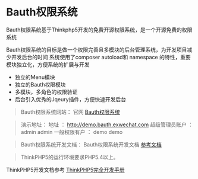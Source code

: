 Bauth权限系统
===============

Bauth权限系统基于Thinkphp5开发的免费开源权限系统，是一个开源免费的权限系统

Bauth权限系统的目标是做一个权限完善且多模块的后台管理系统，为开发项目减少开发后台的时间
系统使用了composer autoload和 namespace 的特性，重要模块独立化，方便系统的扩展与开发

 + 独立的Menu模块
 + 独立的Bauth权限模块
 + 多模块，多角色的权限验证
 + 后台引入优秀的Jqeury插件，方便快速开发后台


> Bauth权限系统网站：
官网 [Bauth权限系统](http://bauth.exwechat.com)


> 演示地址：
地址 ： http://demo.bauth.exwechat.com 
超级管理员账户  ：  admin      admin
一般权限有户 ： demo       demo     


> Bauth权限系统开发文档：
Bauth权限系统开发文档 [参考文档](http://doc.bauth.exwechat.com )


> ThinkPHP5的运行环境要求PHP5.4以上。

ThinkPHP5开发文档参考 [ThinkPHP5完全开发手册](http://www.kancloud.cn/manual/thinkphp5)

